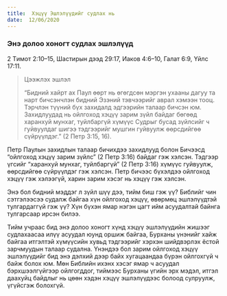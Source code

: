 ```yaml
---
title:  Хэцүү Эшлэлүүдийг судлах нь
date:  12/06/2020
---
```


### Энэ долоо хоногт судлах эшлэлүүд
2 Tимот 2:10–15, Шастирын дээд 29:17, Иаков 4:6–10, Галат 6:9, Үйлс 17:11.

> <p>Цээжлэх эшлэл</p>
> “Бидний хайрт ах Паул өөрт нь өгөгдсөн мэргэн ухааны дагуу та нарт бичсэнчлэн бидний Эзэний тэвчээрийг аврал хэмээн тооц. Тэрчлэн түүний бүх захидалд эдгээрийн талаар бичсэн юм. Захидлуудад нь ойлгоход хэцүү зарим зүйл байдаг бөгөөд харанхуй мунхаг, туйлбаргүй хүмүүс Судрыг бусад зүйлсийг ч гуйвуулдаг шигээ тэдгээрийг мушгин гуйвуулж өөрсдийгөө сүйрүүлдэг.” (2 Петр 3:15, 16).

Петр Паулын захидлын талаар бичихдээ захидлууд болон Бичээсд “ойлгоход хэцүү зарим зүйлс” (2 Петр 3:16) байдаг гэж хэлсэн. Тэдгээр үгсийг “харанхуй мунхаг, туйлбаргүй” (2 Петр 3:16) хүмүүс гуйвуулж, өөрсдийгөө сүйрүүлдэг гэж хэлсэн. Петр бичээс бүхэлдээ ойлгоход хэцүү гэж хэлээгүй, харин зарим хэсэг нь хэцүү гэж хэлсэн.

Энэ бол бидний мэддэг л зүйл шүү дээ, тийм биш гэж үү? Библийг чин сэтгэлээсээ судалж байгаа хүн ойлгоход хэцүү, өвөрмөц эшлэлүүдтэй тулгардаггүй гэж үү? Хүн бүхэн ямар нэгэн цагт ийм асуудалтай байнга тулгарсаар ирсэн билээ.

Тийм учраас бид энэ долоо хоногт хүнд хэцүү эшлэлүүдийн жишээг судлахаасаа илүү асуудал юунд оршиж байгаа, Бурханы үнэнийг хайж байгаа итгэлтэй хүмүүсийн хувьд тэдгээрийг хэрхэн шийдвэрлэх ёстой зарчмуудын талаар судална. Үнэндээ бол зарим ойлгоход хэцүү эшлэлүүдийг бид энэ дэлхий дээр байх хугацаандаа бүрэн ойлгохгүй ч байж болох юм. Мөн Библийн ихэнх хэсэг ямар ч асуудал бэрхшээлгүйгээр ойлгогддог, тиймээс Бурханы үгийн эрх мэдэл, итгэл даахуйц байдлыг нь цөөн хэдэн хэцүү эшлэлүүдээс болоод сулруулж, үгүйсгэж болохгүй.